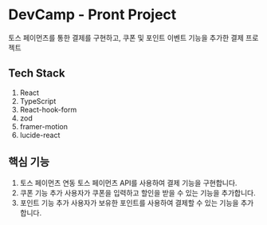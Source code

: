 # DevCamp - Pront Project
토스 페이먼츠를 통한 결제를 구현하고, 쿠폰 및 포인트 이벤트 기능을 추가한 결제 프로젝트

## Tech Stack
1. React
2. TypeScript
3. React-hook-form
4. zod
5. framer-motion
6. lucide-react

## 핵심 기능
1. 토스 페이먼츠 연동
토스 페이먼츠 API를 사용하여 결제 기능을 구현합니다.
2. 쿠폰 기능 추가
사용자가 쿠폰을 입력하고 할인을 받을 수 있는 기능을 추가합니다.
3. 포인트 기능 추가
사용자가 보유한 포인트를 사용하여 결제할 수 있는 기능을 추가합니다.

